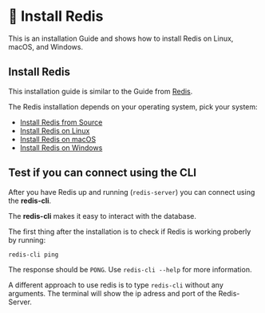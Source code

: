 # 👑 Install Redis

This is an installation Guide and shows how to install Redis on Linux, macOS, and Windows.

## Install Redis

This installation guide is similar to the Guide from [Redis](https://redis.io/docs/install/install-redis/).

The Redis installation depends on your operating system, pick your system:

- [Install Redis from Source](./source/README.md)
- [Install Redis on Linux](./linux/README.md)
- [Install Redis on macOS](./macOS/README.md)
- [Install Redis on Windows](./windows/README.md)

## Test if you can connect using the CLI

After you have Redis up and running (`redis-server`) you can connect using the **redis-cli**.

The **redis-cli** makes it easy to interact with the database.

The first thing after the installation is to check if Redis is working proberly by running:

```
redis-cli ping
```

The response should be `PONG`. Use `redis-cli --help` for more information.

A different approach to use redis is to type `redis-cli` without any arguments. The terminal will show the ip adress and port of the Redis-Server.
